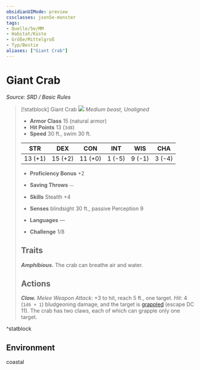 ```yaml
---
obsidianUIMode: preview
cssclasses: json5e-monster
tags:
- Quelle/5e/MM
- Habitat/Küste
- Größe/Mittelgroß
- Typ/Bestie
aliases: ["Giant Crab"]
---
```

# Giant Crab
*Source: SRD / Basic Rules*  

> [!statblock] Giant Crab
> ![](compendium/bestiary/beast/token/giant-crab.png#token)
> *Medium beast, Unaligned*
> 
> - **Armor Class** 15  (natural armor)
> - **Hit Points** 13 (`3d8`)
> - **Speed** 30 ft., swim 30 ft.
> 
> |STR|DEX|CON|INT|WIS|CHA|
> |:---:|:---:|:---:|:---:|:---:|:---:|
> |13 (+1)|15 (+2)|11 (+0)| 1 (-5)| 9 (-1)| 3 (-4)|
> 
> - **Proficiency Bonus** +2
> - **Saving Throws** ⏤
> - **Skills** Stealth +4
> - **Senses** blindsight 30 ft., passive Perception 9
> 
> - **Languages** —
> - **Challenge** 1/8
> 
> ## Traits
> 
> ***Amphibious.*** The crab can breathe air and water.
> 
> ## Actions
> 
> ***Claw.*** *Melee Weapon Attack:* +3 to hit, reach 5 ft., one target. *Hit:* 4 (`1d6 + 1`) bludgeoning damage, and the target is [grappled](rules/conditions.md#grappled) (escape DC 11). The crab has two claws, each of which can grapple only one target.
^statblock

## Environment

coastal